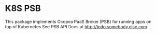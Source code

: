 # K8S PSB

This package implements Ocopea PaaS Broker (PSB) for running apps on top of Kubernetes
See PSB API Docs at http://todo.somebody.else.com
